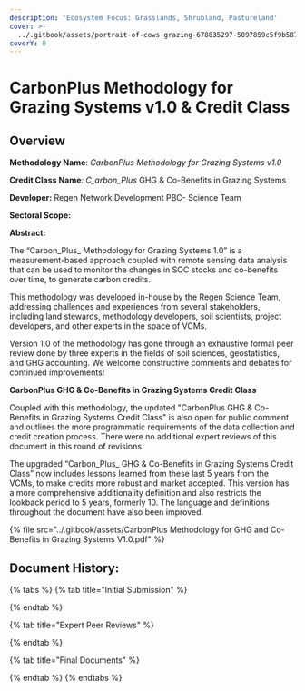 ```yaml
---
description: 'Ecosystem Focus: Grasslands, Shrubland, Pastureland'
cover: >-
  ../.gitbook/assets/portrait-of-cows-grazing-678835297-5897859c5f9b5874ee3c6f33.jpg
coverY: 0
---
```


# CarbonPlus Methodology for Grazing Systems v1.0 & Credit Class

## Overview

**Methodology Name**: _CarbonPlus Methodology for Grazing Systems v1.0_

**Credit Class Name**_: C_arbon_Plus_ GHG & Co-Benefits in Grazing Systems&#x20;

**Developer:** Regen Network Development PBC- Science Team

**Sectoral Scope:**&#x20;

**Abstract:**

The “Carbon_Plus_ Methodology for Grazing Systems 1.0” is a measurement-based approach coupled with remote sensing data analysis that can be used to monitor the changes in SOC stocks and co-benefits over time, to generate carbon credits.

This methodology was developed in-house by the Regen Science Team, addressing challenges and experiences from several stakeholders, including land stewards, methodology developers, soil scientists, project developers, and other experts in the space of VCMs.

Version 1.0 of the methodology has gone through an exhaustive formal peer review done by three experts in the fields of soil sciences, geostatistics, and GHG accounting. We welcome constructive comments and debates for continued improvements!&#x20;



**CarbonPlus GHG & Co-Benefits in Grazing Systems Credit Class**&#x20;

Coupled with this methodology, the updated "CarbonPlus GHG & Co-Benefits in Grazing Systems Credit Class" is also open for public comment and outlines the more programmatic requirements of the data collection and credit creation process.  There were no additional expert reviews of this document in this round of revisions.

The upgraded “Carbon_Plus_ GHG & Co-Benefits in Grazing Systems Credit Class” now includes lessons learned from these last 5 years from the VCMs, to make credits more robust and market accepted. This version has a more comprehensive additionality definition and also restricts the lookback period to 5 years, formerly 10. The language and definitions throughout the document have also been improved.

{% file src="../.gitbook/assets/CarbonPlus Methodology for GHG and Co-Benefits in Grazing Systems V1.0.pdf" %}

## Document History:

{% tabs %}
{% tab title="Initial Submission" %}

{% endtab %}

{% tab title="Expert Peer Reviews" %}

{% endtab %}

{% tab title="Final Documents" %}

{% endtab %}
{% endtabs %}

